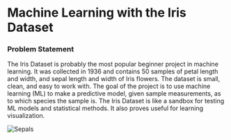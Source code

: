 # Machine Learning with the Iris Dataset

### Problem Statement

The Iris Dataset is probably the most popular beginner project in machine learning. It was collected in 1936 and contains 50 samples of petal length and width, and sepal length and width of Iris flowers. The dataset is small, clean, and easy to work with. The goal of the project is to use machine learning (ML) to make a predictive model, given sample measurements, as to which species the sample is. The Iris Dataset is like a sandbox for testing ML models and statistical methods. It also proves useful for learning visualization.

![Sepals](https://github.com/user-attachments/assets/08bad192-0a7a-40b2-965b-ce2cf622ab71)





